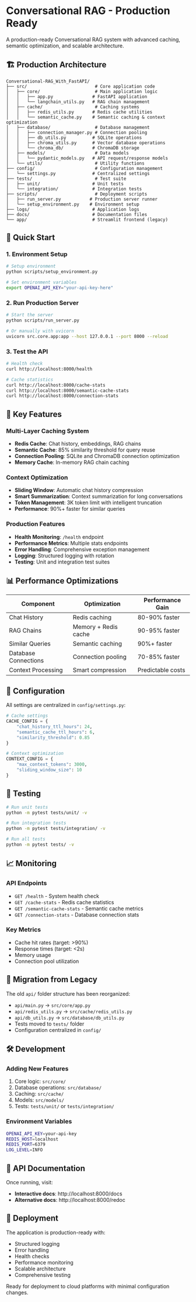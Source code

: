 # Conversational RAG - Production Ready

A production-ready Conversational RAG system with advanced caching, semantic optimization, and scalable architecture.

## 🏗️ **Production Architecture**

```
Conversational-RAG_With_FastAPI/
├── src/                          # Core application code
│   ├── core/                     # Main application logic
│   │   ├── app.py               # FastAPI application
│   │   └── langchain_utils.py   # RAG chain management
│   ├── cache/                    # Caching systems
│   │   ├── redis_utils.py       # Redis cache utilities
│   │   └── semantic_cache.py    # Semantic caching & context optimization
│   ├── database/                 # Database management
│   │   ├── connection_manager.py # Connection pooling
│   │   ├── db_utils.py          # SQLite operations
│   │   ├── chroma_utils.py      # Vector database operations
│   │   └── chroma_db/           # ChromaDB storage
│   ├── models/                   # Data models
│   │   └── pydantic_models.py   # API request/response models
│   └── utils/                    # Utility functions
├── config/                       # Configuration management
│   └── settings.py              # Centralized settings
├── tests/                        # Test suite
│   ├── unit/                    # Unit tests
│   └── integration/             # Integration tests
├── scripts/                      # Deployment scripts
│   ├── run_server.py           # Production server runner
│   └── setup_environment.py    # Environment setup
├── logs/                        # Application logs
├── docs/                        # Documentation files
└── app/                         # Streamlit frontend (legacy)
```

## 🚀 **Quick Start**

### 1. Environment Setup
```bash
# Setup environment
python scripts/setup_environment.py

# Set environment variables
export OPENAI_API_KEY="your-api-key-here"
```

### 2. Run Production Server
```bash
# Start the server
python scripts/run_server.py

# Or manually with uvicorn
uvicorn src.core.app:app --host 127.0.0.1 --port 8000 --reload
```

### 3. Test the API
```bash
# Health check
curl http://localhost:8000/health

# Cache statistics
curl http://localhost:8000/cache-stats
curl http://localhost:8000/semantic-cache-stats
curl http://localhost:8000/connection-stats
```

## 🎯 **Key Features**

### **Multi-Layer Caching System**
- **Redis Cache**: Chat history, embeddings, RAG chains
- **Semantic Cache**: 85% similarity threshold for query reuse
- **Connection Pooling**: SQLite and ChromaDB connection optimization
- **Memory Cache**: In-memory RAG chain caching

### **Context Optimization**
- **Sliding Window**: Automatic chat history compression
- **Smart Summarization**: Context summarization for long conversations
- **Token Management**: 3K token limit with intelligent truncation
- **Performance**: 90%+ faster for similar queries

### **Production Features**
- **Health Monitoring**: `/health` endpoint
- **Performance Metrics**: Multiple stats endpoints
- **Error Handling**: Comprehensive exception management
- **Logging**: Structured logging with rotation
- **Testing**: Unit and integration test suites

## 📊 **Performance Optimizations**

| **Component** | **Optimization** | **Performance Gain** |
|---------------|------------------|---------------------|
| Chat History | Redis caching | 80-90% faster |
| RAG Chains | Memory + Redis cache | 90-95% faster |
| Similar Queries | Semantic caching | 90%+ faster |
| Database Connections | Connection pooling | 70-85% faster |
| Context Processing | Smart compression | Predictable costs |

## 🔧 **Configuration**

All settings are centralized in `config/settings.py`:

```python
# Cache settings
CACHE_CONFIG = {
    "chat_history_ttl_hours": 24,
    "semantic_cache_ttl_hours": 6,
    "similarity_threshold": 0.85
}

# Context optimization
CONTEXT_CONFIG = {
    "max_context_tokens": 3000,
    "sliding_window_size": 10
}
```

## 🧪 **Testing**

```bash
# Run unit tests
python -m pytest tests/unit/ -v

# Run integration tests
python -m pytest tests/integration/ -v

# Run all tests
python -m pytest tests/ -v
```

## 📈 **Monitoring**

### **API Endpoints**
- `GET /health` - System health check
- `GET /cache-stats` - Redis cache statistics
- `GET /semantic-cache-stats` - Semantic cache metrics
- `GET /connection-stats` - Database connection stats

### **Key Metrics**
- Cache hit rates (target: >90%)
- Response times (target: <2s)
- Memory usage
- Connection pool utilization

## 🔄 **Migration from Legacy**

The old `api/` folder structure has been reorganized:
- `api/main.py` → `src/core/app.py`
- `api/redis_utils.py` → `src/cache/redis_utils.py`
- `api/db_utils.py` → `src/database/db_utils.py`
- Tests moved to `tests/` folder
- Configuration centralized in `config/`

## 🛠️ **Development**

### **Adding New Features**
1. Core logic: `src/core/`
2. Database operations: `src/database/`
3. Caching: `src/cache/`
4. Models: `src/models/`
5. Tests: `tests/unit/` or `tests/integration/`

### **Environment Variables**
```bash
OPENAI_API_KEY=your-api-key
REDIS_HOST=localhost
REDIS_PORT=6379
LOG_LEVEL=INFO
```

## 📝 **API Documentation**

Once running, visit:
- **Interactive docs**: http://localhost:8000/docs
- **Alternative docs**: http://localhost:8000/redoc

## 🚀 **Deployment**

The application is production-ready with:
- Structured logging
- Error handling
- Health checks
- Performance monitoring
- Scalable architecture
- Comprehensive testing

Ready for deployment to cloud platforms with minimal configuration changes.
